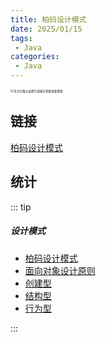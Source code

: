 ```yaml
---
title: 柏码设计模式
date: 2025/01/15
tags:
 - Java
categories:
 - Java
---
```


<img src="https://bizhi1.com/wp-content/uploads/2025/06/retro-sunset-drive-vaporwave-cityscape-desktop-wallpaper-4k.jpg" alt="复古日落大道蒸汽波城市景观桌面壁纸" style="zoom: 33%;" />

## 链接

[柏码设计模式](/docs/Java/Baima/Design/1-Design.html)

## 统计

::: tip

##### 设计模式

- [柏码设计模式](/docs/Java/Baima/Design/1-Design.html)
- [面向对象设计原则](/docs/Java/Baima/Design/2-Design.html)
- [创建型](/docs/Java/Baima/Design/3-Design.html)
- [结构型](/docs/Java/Baima/Design/4-Design.html)
- [行为型](/docs/Java/Baima/Design/5-Design.html)

:::